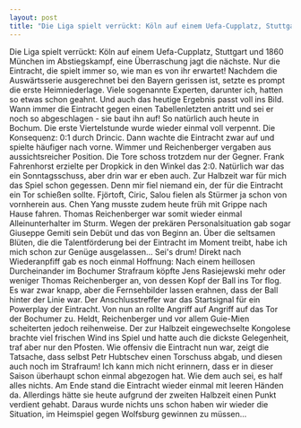 ```yaml
---
layout: post
title: "Die Liga spielt verrückt: Köln auf einem Uefa-Cupplatz, Stuttgart und 1860 München im Abstiegskampf, eine Überraschung jagt die nächste."
---
```


Die Liga spielt verrückt: Köln auf einem Uefa-Cupplatz, Stuttgart und 1860 München im Abstiegskampf, eine Überraschung jagt die nächste. Nur die Eintracht, die spielt immer so, wie man es von ihr erwartet! Nachdem die Auswärtsserie ausgerechnet bei den Bayern gerissen ist, setzte es prompt die erste Heimniederlage. Viele sogenannte Experten, darunter ich, hatten so etwas schon geahnt. Und auch das heutige Ergebnis passt voll ins Bild. Wann immer die Eintracht gegen einen Tabellenletzten antritt und sei er noch so abgeschlagen - sie baut ihn auf! So natürlich auch heute in Bochum. Die erste Viertelstunde wurde wieder einmal voll verpennt. Die Konsequenz: 0:1 durch Drincic. Dann wachte die Eintracht zwar auf und spielte häufiger nach vorne. Wimmer und Reichenberger vergaben aus aussichtsreicher Position. Die Tore schoss trotzdem nur der Gegner. Frank Fahrenhorst erzielte per Dropkick in den Winkel das 2:0. Natürlich war das ein Sonntagsschuss, aber drin war er eben auch. Zur Halbzeit war für mich das Spiel schon gegessen. Denn mir fiel niemand ein, der für die Eintracht ein Tor schießen sollte. Fjörtoft, Ciric, Salou fielen als Stürmer ja schon von vornherein aus. Chen Yang musste zudem heute früh mit Grippe nach Hause fahren. Thomas Reichenberger war somit wieder einmal Alleinunterhalter im Sturm. Wegen der prekären Personalsituation gab sogar Giuseppe Gemiti sein Debüt und das von Beginn an. Über die seltsamen Blüten, die die Talentförderung bei der Eintracht im Moment treibt, habe ich mich schon zur Genüge ausgelassen... Sei's drum! Direkt nach Wiederanpfiff gab es noch einmal Hoffnung: Nach einem heillosen Durcheinander im Bochumer Strafraum köpfte Jens Rasiejewski mehr oder weniger Thomas Reichenberger an, von dessen Kopf der Ball ins Tor flog. Es war zwar knapp, aber die Fernsehbilder lassen erahnen, dass der Ball hinter der Linie war. Der Anschlusstreffer war das Startsignal für ein Powerplay der Eintracht. Von nun an rollte Angriff auf Angriff auf das Tor der Bochumer zu. Heldt, Reichenberger und vor allem Guie-Mien scheiterten jedoch reihenweise. Der zur Halbzeit eingewechselte Kongolese brachte viel frischen Wind ins Spiel und hatte auch die dickste Gelegenheit, traf aber nur den Pfosten. Wie offensiv die Eintracht nun war, zeigt die Tatsache, dass selbst Petr Hubtschev einen Torschuss abgab, und diesen auch noch im Strafraum! Ich kann mich nicht erinnern, dass er in dieser Saison überhaupt schon einmal abgezogen hat. Wie dem auch sei, es half alles nichts. Am Ende stand die Eintracht wieder einmal mit leeren Händen da. Allerdings hätte sie heute aufgrund der zweiten Halbzeit einen Punkt verdient gehabt. Daraus wurde nichts uns schon haben wir wieder die Situation, im Heimspiel gegen Wolfsburg gewinnen zu müssen...

